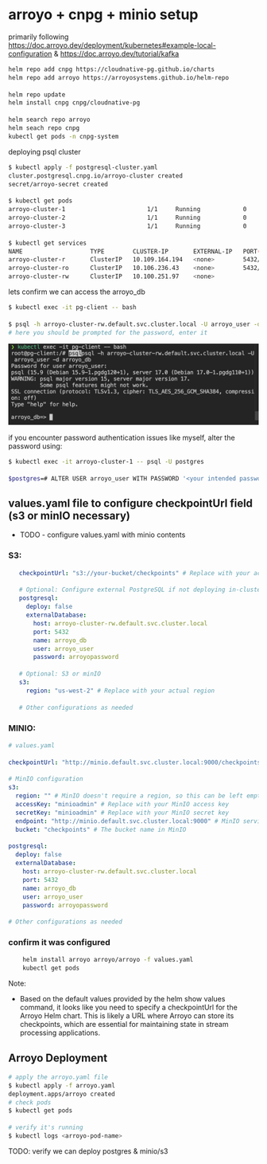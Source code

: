 # arroyo + cnpg + minio setup

primarily following https://doc.arroyo.dev/deployment/kubernetes#example-local-configuration & https://doc.arroyo.dev/tutorial/kafka

```bash
helm repo add cnpg https://cloudnative-pg.github.io/charts
helm repo add arroyo https://arroyosystems.github.io/helm-repo

helm repo update
helm install cnpg cnpg/cloudnative-pg

helm search repo arroyo
helm seach repo cnpg
kubectl get pods -n cnpg-system
```

deploying psql cluster
```bash
$ kubectl apply -f postgresql-cluster.yaml
cluster.postgresql.cnpg.io/arroyo-cluster created
secret/arroyo-secret created

$ kubectl get pods
arroyo-cluster-1                       1/1     Running            0
arroyo-cluster-2                       1/1     Running            0             
arroyo-cluster-3                       1/1     Running            0    

$ kubectl get services
NAME                   TYPE        CLUSTER-IP       EXTERNAL-IP   PORT(S)                      AGE
arroyo-cluster-r       ClusterIP   10.109.164.194   <none>        5432/TCP                     9m54s
arroyo-cluster-ro      ClusterIP   10.106.236.43    <none>        5432/TCP                     9m54s
arroyo-cluster-rw      ClusterIP   10.100.251.97    <none>     
```

lets confirm we can access the arroyo_db
```bash
$ kubectl exec -it pg-client -- bash

$ psql -h arroyo-cluster-rw.default.svc.cluster.local -U arroyo_user -d arroyo_db
# here you should be prompted for the password, enter it
```
![alt text](image-2.png)

if you encounter password authentication issues like myself, alter the password using:
```bash
$ kubectl exec -it arroyo-cluster-1 -- psql -U postgres

$postgres=# ALTER USER arroyo_user WITH PASSWORD '<your intended password>';
```

## values.yaml file to configure checkpointUrl field (s3 or minIO necessary) 

- TODO - configure values.yaml with minio contents

### S3:
```yaml
   checkpointUrl: "s3://your-bucket/checkpoints" # Replace with your actual checkpoint URL

   # Optional: Configure external PostgreSQL if not deploying in-cluster
   postgresql:
     deploy: false
     externalDatabase:
       host: arroyo-cluster-rw.default.svc.cluster.local
       port: 5432
       name: arroyo_db
       user: arroyo_user
       password: arroyopassword

   # Optional: S3 or minIO
   s3:
     region: "us-west-2" # Replace with your actual region

   # Other configurations as needed
```

### MINIO:
```yaml
# values.yaml

checkpointUrl: "http://minio.default.svc.cluster.local:9000/checkpoints" # Replace with your MinIO service URL

# MinIO configuration
s3:
  region: "" # MinIO doesn't require a region, so this can be left empty
  accessKey: "minioadmin" # Replace with your MinIO access key
  secretKey: "minioadmin" # Replace with your MinIO secret key
  endpoint: "http://minio.default.svc.cluster.local:9000" # MinIO service URL
  bucket: "checkpoints" # The bucket name in MinIO

postgresql:
  deploy: false
  externalDatabase:
    host: arroyo-cluster-rw.default.svc.cluster.local
    port: 5432
    name: arroyo_db
    user: arroyo_user
    password: arroyopassword

# Other configurations as needed
```

### confirm it was configured
```bash
    helm install arroyo arroyo/arroyo -f values.yaml
    kubectl get pods
```
Note:
- Based on the default values provided by the helm show values command, it looks like you need to specify a checkpointUrl for the Arroyo Helm chart. This is likely a URL where Arroyo can store its checkpoints, which are essential for maintaining state in stream processing applications.

## Arroyo Deployment
```bash
# apply the arroyo.yaml file
$ kubectl apply -f arroyo.yaml
deployment.apps/arroyo created
# check pods
$ kubectl get pods

# verify it's running
$ kubectl logs <arroyo-pod-name>
```

TODO: verify we can deploy postgres & minio/s3
